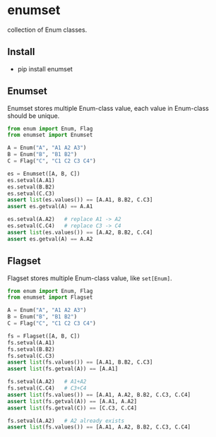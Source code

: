 # enumset

collection of Enum classes.

## Install

- pip install enumset

## Enumset

Enumset stores multiple Enum-class value, each value in Enum-class should be unique.

```python
from enum import Enum, Flag
from enumset import Enumset

A = Enum("A", "A1 A2 A3")
B = Enum("B", "B1 B2")
C = Flag("C", "C1 C2 C3 C4")

es = Enumset([A, B, C])
es.setval(A.A1)
es.setval(B.B2)
es.setval(C.C3)
assert list(es.values()) == [A.A1, B.B2, C.C3]
assert es.getval(A) == A.A1

es.setval(A.A2)   # replace A1 -> A2
es.setval(C.C4)   # replace C3 -> C4
assert list(es.values()) == [A.A2, B.B2, C.C4]
assert es.getval(A) == A.A2
```

## Flagset

Flagset stores multiple Enum-class value, like `set[Enum]`.

```python
from enum import Enum, Flag
from enumset import Flagset

A = Enum("A", "A1 A2 A3")
B = Enum("B", "B1 B2")
C = Flag("C", "C1 C2 C3 C4")

fs = Flagset([A, B, C])
fs.setval(A.A1)
fs.setval(B.B2)
fs.setval(C.C3)
assert list(fs.values()) == [A.A1, B.B2, C.C3]
assert list(fs.getval(A)) == [A.A1]

fs.setval(A.A2)   # A1+A2
fs.setval(C.C4)   # C3+C4
assert list(fs.values()) == [A.A1, A.A2, B.B2, C.C3, C.C4]
assert list(fs.getval(A)) == [A.A1, A.A2]
assert list(fs.getval(C)) == [C.C3, C.C4]

fs.setval(A.A2)   # A2 already exists
assert list(fs.values()) == [A.A1, A.A2, B.B2, C.C3, C.C4]
```
